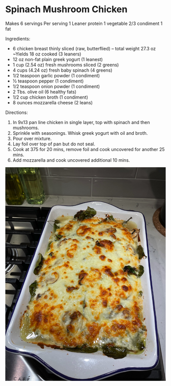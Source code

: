 # Spinach Mushroom Chicken

Makes 6 servings
Per serving
1 Leaner protein
1 vegetable
2/3 condiment
1 fat

Ingredients:
* 6 chicken breast thinly sliced (raw, butterflied) – total weight 27.3 oz ~Yields 18 oz cooked (3 leaners)
* 12 oz non-fat plain greek yogurt (1 leanest)
* 1 cup (2.54 oz) fresh mushrooms sliced (2 greens)
* 4 cups (4.24 oz) fresh baby spinach (4 greens)
* 1/2 teaspoon garlic powder (1 condiment)
* ½ teaspoon pepper (1 condiment)
* 1/2 teaspoon onion powder (1 condiment)
* 2 Tbs. olive oil (6 healthy fats)
* 1/2 cup chicken broth (1 condiment)
* 8 ounces mozzarella cheese (2 leans)

Directions: 
1. In 9x13 pan line chicken in single layer, top with spinach and then mushrooms. 
2. Sprinkle with seasonings. Whisk greek yogurt with oil and broth. 
3. Pour over mixture. 
4. Lay foil over top of pan but do not seal. 
5. Cook at 375 for 20 mins, remove foil and cook uncovered for another 25 mins. 
6. Add mozzarella and cook uncovered additional 10 mins.

![Spinach Mushroom Chicken](images/Spinach%20Mushroom%20Chicken.jpeg)

